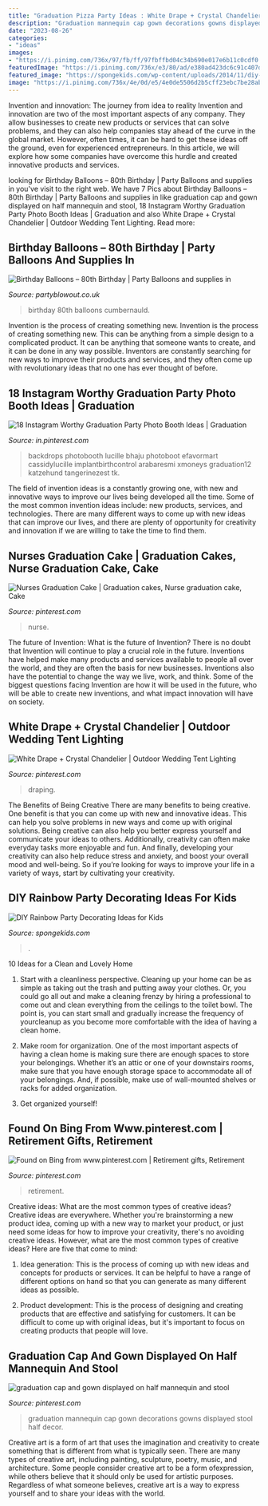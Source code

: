 ```yaml
---
title: "Graduation Pizza Party Ideas : White Drape + Crystal Chandelier"
description: "Graduation mannequin cap gown decorations gowns displayed stool half decor"
date: "2023-08-26"
categories:
- "ideas"
images:
- "https://i.pinimg.com/736x/97/fb/ff/97fbffbd04c34b690e017e6b11c0cdf0.jpg"
featuredImage: "https://i.pinimg.com/736x/e3/80/ad/e380ad423dc6c91c407dd6b48d64ad2e.jpg"
featured_image: "https://spongekids.com/wp-content/uploads/2014/11/diy-rainbow-party-decorating-ideas/5-rainbow-table-decor.jpg"
image: "https://i.pinimg.com/736x/4e/0d/e5/4e0de5506d2b5cff23ebc7be28abecef.jpg"
---
```



Invention and innovation: The journey from idea to reality
Invention and innovation are two of the most important aspects of any company. They allow businesses to create new products or services that can solve problems, and they can also help companies stay ahead of the curve in the global market. However, often times, it can be hard to get these ideas off the ground, even for experienced entrepreneurs. In this article, we will explore how some companies have overcome this hurdle and created innovative products and services.

	

		
looking for Birthday Balloons – 80th Birthday | Party Balloons and supplies in you've visit to the right web. We have 7 Pics about Birthday Balloons – 80th Birthday | Party Balloons and supplies in like graduation cap and gown displayed on half mannequin and stool, 18 Instagram Worthy Graduation Party Photo Booth Ideas | Graduation and also White Drape + Crystal Chandelier | Outdoor Wedding Tent Lighting. Read more:
		
    
## Birthday Balloons – 80th Birthday | Party Balloons And Supplies In

<img loading=lazy src="http://www.partyblowout.co.uk/wp-content/gallery/80th-birthday-1/2016-06-11-17.52.57-1.jpg" onerror="this.onerror=null;this.src='https://tse3.mm.bing.net/th?id=OIP.2XH-E9yEJnJ4DpYh7koEaAAAAA&amp;pid=15.1';" alt="Birthday Balloons – 80th Birthday | Party Balloons and supplies in">

_Source: partyblowout.co.uk_

>birthday 80th balloons cumbernauld. 

	

Invention is the process of creating something new.
Invention is the process of creating something new. This can be anything from a simple design to a complicated product. It can be anything that someone wants to create, and it can be done in any way possible. Inventors are constantly searching for new ways to improve their products and services, and they often come up with revolutionary ideas that no one has ever thought of before.

    
## 18 Instagram Worthy Graduation Party Photo Booth Ideas | Graduation

<img loading=lazy src="https://i.pinimg.com/736x/e3/80/ad/e380ad423dc6c91c407dd6b48d64ad2e.jpg" onerror="this.onerror=null;this.src='https://tse4.mm.bing.net/th?id=OIP.awizvaVSQ5mzwiJXp_DyDQHaNK&amp;pid=15.1';" alt="18 Instagram Worthy Graduation Party Photo Booth Ideas | Graduation">

_Source: in.pinterest.com_

>backdrops photobooth lucille bhaju photoboot efavormart cassidylucille implantbirthcontrol arabaresmi xmoneys graduation12 katzehund tangerinezest tk. 

	

The field of invention ideas is a constantly growing one, with new and innovative ways to improve our lives being developed all the time. Some of the most common invention ideas include: new products, services, and technologies. There are many different ways to come up with new ideas that can improve our lives, and there are plenty of opportunity for creativity and innovation if we are willing to take the time to find them.

    
## Nurses Graduation Cake | Graduation Cakes, Nurse Graduation Cake, Cake

<img loading=lazy src="https://i.pinimg.com/736x/40/c2/af/40c2af681e96e264a0669326e164abd4.jpg" onerror="this.onerror=null;this.src='https://tse1.mm.bing.net/th?id=OIP.P1a9EIIauhiGVOvJMHWIEQHaJ4&amp;pid=15.1';" alt="Nurses Graduation Cake | Graduation cakes, Nurse graduation cake, Cake">

_Source: pinterest.com_

>nurse. 

	

The future of Invention: What is the future of Invention?
There is no doubt that Invention will continue to play a crucial role in the future. Inventions have helped make many products and services available to people all over the world, and they are often the basis for new businesses. Inventions also have the potential to change the way we live, work, and think. Some of the biggest questions facing Invention are how it will be used in the future, who will be able to create new inventions, and what impact innovation will have on society.

    
## White Drape + Crystal Chandelier | Outdoor Wedding Tent Lighting

<img loading=lazy src="https://i.pinimg.com/736x/4e/0d/e5/4e0de5506d2b5cff23ebc7be28abecef.jpg" onerror="this.onerror=null;this.src='https://tse3.mm.bing.net/th?id=OIP.7ok3mevJLJC74adbyOI8-gHaLH&amp;pid=15.1';" alt="White Drape + Crystal Chandelier | Outdoor Wedding Tent Lighting">

_Source: pinterest.com_

>draping. 

	

The Benefits of Being Creative
There are many benefits to being creative. One benefit is that you can come up with new and innovative ideas. This can help you solve problems in new ways and come up with original solutions. Being creative can also help you better express yourself and communicate your ideas to others. Additionally, creativity can often make everyday tasks more enjoyable and fun. And finally, developing your creativity can also help reduce stress and anxiety, and boost your overall mood and well-being. So if you’re looking for ways to improve your life in a variety of ways, start by cultivating your creativity.

    
## DIY Rainbow Party Decorating Ideas For Kids

<img loading=lazy src="https://spongekids.com/wp-content/uploads/2014/11/diy-rainbow-party-decorating-ideas/5-rainbow-table-decor.jpg" onerror="this.onerror=null;this.src='https://tse4.mm.bing.net/th?id=OIP.nMuxdESfSZj1uaUReL2v-AHaLI&amp;pid=15.1';" alt="DIY Rainbow Party Decorating Ideas for Kids">

_Source: spongekids.com_

>. 

	

10 Ideas for a Clean and Lovely Home
1. Start with a cleanliness perspective. Cleaning up your home can be as simple as taking out the trash and putting away your clothes. Or, you could go all out and make a cleaning frenzy by hiring a professional to come out and clean everything from the ceilings to the toilet bowl. The point is, you can start small and gradually increase the frequency of yourcleanup as you become more comfortable with the idea of having a clean home.
2. Make room for organization. One of the most important aspects of having a clean home is making sure there are enough spaces to store your belongings. Whether it’s an attic or one of your downstairs rooms, make sure that you have enough storage space to accommodate all of your belongings. And, if possible, make use of wall-mounted shelves or racks for added organization.

3. Get organized yourself!

    
## Found On Bing From Www.pinterest.com | Retirement Gifts, Retirement

<img loading=lazy src="https://i.pinimg.com/736x/74/6a/8d/746a8d340c8ba5d8775466512b5e494a--retirement-gifts-teacher-retirement.jpg" onerror="this.onerror=null;this.src='https://tse1.mm.bing.net/th?id=OIP.UjwWqTHNJWv11y43O71R8gHaJ3&amp;pid=15.1';" alt="Found on Bing from www.pinterest.com | Retirement gifts, Retirement">

_Source: pinterest.com_

>retirement. 

	

Creative ideas: What are the most common types of creative ideas?
Creative ideas are everywhere. Whether you're brainstorming a new product idea, coming up with a new way to market your product, or just need some ideas for how to improve your creativity, there's no avoiding creative ideas. However, what are the most common types of creative ideas? Here are five that come to mind: 
1. Idea generation: This is the process of coming up with new ideas and concepts for products or services. It can be helpful to have a range of different options on hand so that you can generate as many different ideas as possible.

2. Product development: This is the process of designing and creating products that are effective and satisfying for customers. It can be difficult to come up with original ideas, but it's important to focus on creating products that people will love.


    
## Graduation Cap And Gown Displayed On Half Mannequin And Stool

<img loading=lazy src="https://i.pinimg.com/736x/97/fb/ff/97fbffbd04c34b690e017e6b11c0cdf0.jpg" onerror="this.onerror=null;this.src='https://tse4.mm.bing.net/th?id=OIP.LbUS6mjcUPFk4wAGGO4hwwHaNK&amp;pid=15.1';" alt="graduation cap and gown displayed on half mannequin and stool">

_Source: pinterest.com_

>graduation mannequin cap gown decorations gowns displayed stool half decor. 

	

Creative art is a form of art that uses the imagination and creativity to create something that is different from what is typically seen. There are many types of creative art, including painting, sculpture, poetry, music, and architecture. Some people consider creative art to be a form ofexpression, while others believe that it should only be used for artistic purposes. Regardless of what someone believes, creative art is a way to express yourself and to share your ideas with the world.


